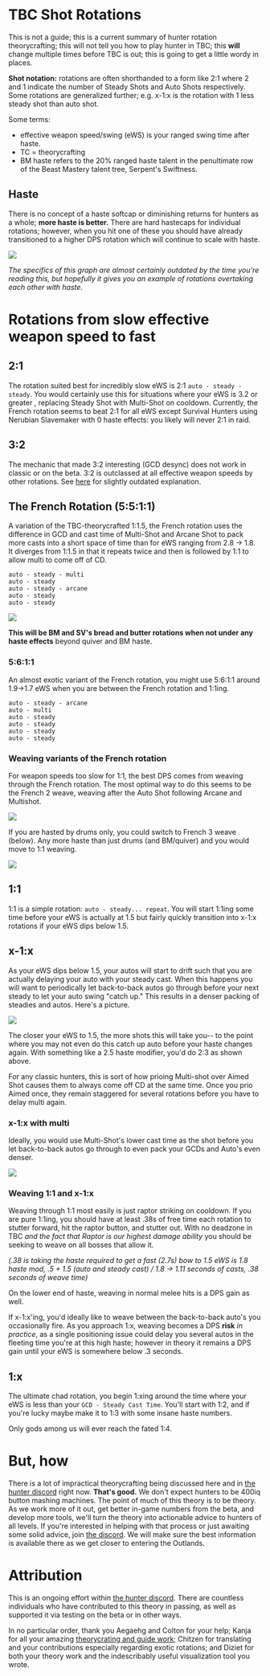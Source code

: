 # TBC Shot Rotations

This is not a guide; this is a current summary of hunter rotation theorycrafting; this will not tell you how to play hunter in TBC; this **will** change multiple times before TBC is out; this is going to get a little wordy in places.

**Shot notation:** rotations are often shorthanded to a form like 2:1 where 2 and 1 indicate the number of Steady Shots and Auto Shots respectively.  Some rotations are generalized further; e.g. x-1:x is the rotation with 1 less steady shot than auto shot.

Some terms:
 - effective weapon speed/swing (eWS) is your ranged swing time after haste.
 - TC = theorycrafting
 - BM haste refers to the 20% ranged haste talent in the penultimate row of the Beast Mastery talent tree, Serpent's Swiftness.

## Haste

There is no concept of a haste softcap or diminishing returns for hunters as a whole; **more haste is better.**  There are hard hastecaps for individual rotations; however, when you hit one of these you should have already transitioned to a higher DPS rotation which will continue to scale with haste.  

![](./rotations.png)

_The specifics of this graph are almost certainly outdated by the time you're reading this, but hopefully it gives you an example of rotations overtaking each other with haste._

# Rotations from slow effective weapon speed to fast

## 2:1

The rotation suited best for incredibly slow eWS is 2:1 `auto - steady - steady`.  You would certainly use this for situations where your eWS is 3.2 or greater , replacing Steady Shot with Multi-Shot on cooldown.  Currently, the French rotation seems to beat 2:1 for all eWS except Survival Hunters using Nerubian Slavemaker with 0 haste effects: you likely will never 2:1 in raid.

## 3:2

The mechanic that made 3:2 interesting (GCD desync) does not work in classic or on the beta.  3:2 is outclassed at all effective weapon speeds by other rotations. See [here](https://boukx.github.io/threetwo/) for slightly outdated explanation.

## The French Rotation (5:5:1:1)

A variation of the TBC-theorycrafted 1:1.5, the French rotation uses the difference in GCD and cast time of Multi-Shot and Arcane Shot to pack more casts into a short space of time than for eWS ranging from 2.8 -> 1.8.  It diverges from 1:1.5 in that it repeats twice and then is followed by 1:1 to allow multi to come off of CD.

```
auto - steady - multi
auto - steady
auto - steady - arcane
auto - steady
auto - steady
```

![](./french.png)

**This will be BM and SV's bread and butter rotations when not under any haste effects** beyond quiver and BM haste.

### 5:6:1:1 

An almost exotic variant of the French rotation, you might use 5:6:1:1 around 1.9->1.7 eWS when you are between the French rotation and 1:1ing.

```
auto - steady - arcane
auto - multi
auto - steady
auto - steady
auto - steady
auto - steady
```

### Weaving variants of the French rotation

For weapon speeds too slow for 1:1, the best DPS comes from weaving through the French rotation.  The most optimal way to do this seems to be the French 2 weave, weaving after the Auto Shot following Arcane and Multishot.

![](./french2w.png)

If you are hasted by drums only, you could switch to French 3 weave (below).  Any more haste than just drums (and BM/quiver) and you would move to 1:1 weaving.

![](./french3w.png)

## 1:1

1:1 is a simple rotation: `auto - steady... repeat`.  You will start 1:1ing some time before your eWS is actually at 1.5 but fairly quickly transition into x-1:x rotations if your eWS dips below 1.5.

## x-1:x

As your eWS dips below 1.5, your autos will start to drift such that you are actually delaying your auto with your steady cast.  When this happens you will want to periodically let back-to-back autos go through before your next steady to let your auto swing "catch up."  This results in a denser packing of steadies and autos.  Here's a picture.

![](/delay.png)

The closer your eWS to 1.5, the more shots this will take you-- to the point where you may not even do this catch up auto before your haste changes again.  With something like a 2.5 haste modifier, you'd do 2:3 as shown above.

For any classic hunters, this is sort of how prioing Multi-shot over Aimed Shot causes them to always come off CD at the same time.  Once you prio Aimed once, they remain staggered for several rotations before you have to delay multi again.

### x-1:x with multi

Ideally, you would use Multi-Shot's lower cast time as the shot before you let back-to-back autos go through to even pack your GCDs and Auto's even denser.

![](/delaywithmulti.png)


### Weaving 1:1 and x-1:x

Weaving through 1:1 most easily is just raptor striking on cooldown.  If you are pure 1:1ing, you should have at least .38s of free time each rotation to stutter forward, hit the raptor button, and stutter out.  With no deadzone in TBC _and the fact that Raptor is our highest damage ability_ you should be seeking to weave on all bosses that allow it.

_(.38 is taking the haste required to get a fast (2.7s) bow to 1.5 eWS is 1.8 haste mod, .5 + 1.5 (auto and steady cast) / 1.8 -> 1.11 seconds of casts, .38 seconds of weave time)_

On the lower end of haste, weaving in normal melee hits is a DPS gain as well.

If x-1:x'ing, you'd ideally like to weave between the back-to-back auto's you occasionally fire.  As you approach 1:x, weaving becomes a DPS **risk** _in practice_, as a single positioning issue could delay you several autos in the fleeting time you're at this high haste; however in theory it remains a DPS gain until your eWS is somewhere below .3 seconds.

## 1:x

The ultimate chad rotation, you begin 1:xing around the time where your eWS is less than your `GCD - Steady Cast Time`.  You'll start with 1:2, and if you're lucky maybe make it to 1:3 with some insane haste numbers.

Only gods among us will ever reach the fated 1:4.

# But, how

There is a lot of impractical theorycrafting being discussed here and in [the hunter discord](https://discord.gg/8TVHxRr) right now.  **That's good.**  We don't expect hunters to be 400iq button mashing machines.  The point of much of this theory is to be theory.  As we work more of it out, get better in-game numbers from the beta, and develop more tools, we'll turn the theory into actionable advice to hunters of all levels.  If you're interested in helping with that process or just awaiting some solid advice, join [the discord](https://discord.gg/8TVHxRr).  We will  make sure the best information is available there as we get closer to entering the Outlands.

# Attribution

This is an ongoing effort within [the hunter discord](https://discord.gg/8TVHxRr).  There are countless individuals who have contributed to this theory in passing, as well as supported it via testing on the beta or in other ways. 

In no particular order, thank you Aegaehg and Colton for your help; Kanja for all your amazing [theorycrating and guide work](https://chasseur-bc.jimdofree.com/); Chitzen for translating and your contributions especially regarding exotic rotations; and Diziet for both your theory work and the indescribably useful visualization tool you wrote.